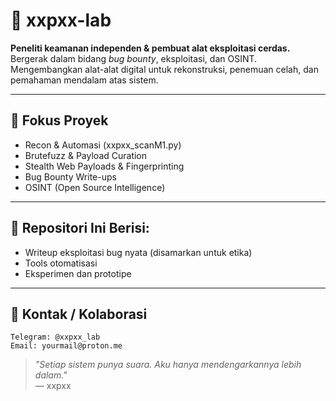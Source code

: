 # 🧠 xxpxx-lab

**Peneliti keamanan independen & pembuat alat eksploitasi cerdas.**  
Bergerak dalam bidang _bug bounty_, eksploitasi, dan OSINT.  
Mengembangkan alat-alat digital untuk rekonstruksi, penemuan celah, dan pemahaman mendalam atas sistem.

---

## 🎯 Fokus Proyek
- Recon & Automasi (xxpxx_scanM1.py)
- Brutefuzz & Payload Curation
- Stealth Web Payloads & Fingerprinting
- Bug Bounty Write-ups
- OSINT (Open Source Intelligence)

---

## 📂 Repositori Ini Berisi:
- Writeup eksploitasi bug nyata (disamarkan untuk etika)
- Tools otomatisasi
- Eksperimen dan prototipe

---

## 💬 Kontak / Kolaborasi
`Telegram: @xxpxx_lab`  
`Email: yourmail@proton.me`

> _"Setiap sistem punya suara. Aku hanya mendengarkannya lebih dalam."_  
> — xxpxx
